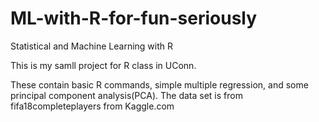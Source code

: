 # ML-with-R-for-fun-seriously
Statistical and Machine Learning with R

This is my samll project for R class in UConn. 

These contain basic R commands, simple multiple regression, and some principal component analysis(PCA). 
The data set is from fifa18completeplayers from Kaggle.com 
